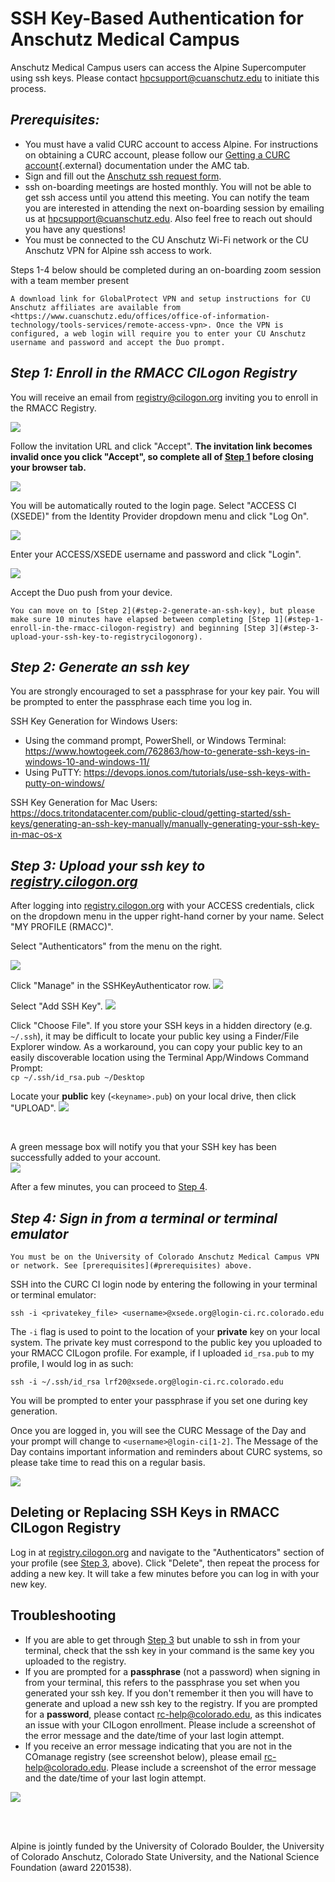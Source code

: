 # SSH Key-Based Authentication for Anschutz Medical Campus 

Anschutz Medical Campus users can access the Alpine Supercomputer using ssh keys. Please contact <hpcsupport@cuanschutz.edu> to initiate this process.

## *Prerequisites:*
* You must have a valid CURC account to access Alpine. For instructions on obtaining a CURC account, please follow our [Getting a CURC account](../getting_started/logging-in.html?tabset-logging-in=logging-in-amc#tabset-ref-get-account){.external} documentation under the AMC tab.
* Sign and fill out the [Anschutz ssh request form](https://ucdenverdata.formstack.com/forms/Alpine_ssh_request_form).
* ssh on-boarding meetings are hosted monthly. You will not be able to get ssh access until you attend this meeting. You can notify the team you are interested in attending the next on-boarding session by emailing us at hpcsupport@cuanschutz.edu. Also feel free to reach out should you have any questions!
* You must be connected to the CU Anschutz Wi-Fi network or the CU Anschutz VPN for Alpine ssh access to work.

Steps 1-4 below should be completed during an on-boarding zoom session with a team member present


```{note}
A download link for GlobalProtect VPN and setup instructions for CU Anschutz affiliates are available from <https://www.cuanschutz.edu/offices/office-of-information-technology/tools-services/remote-access-vpn>. Once the VPN is configured, a web login will require you to enter your CU Anschutz username and password and accept the Duo prompt.
```

## *Step 1: Enroll in the RMACC CILogon Registry*

You will receive an email from <registry@cilogon.org> inviting you to enroll in the RMACC Registry. 
<br>

![](./amc_ssh_images/email_invitation.png)

Follow the invitation URL and click "Accept". __The invitation link becomes invalid once you click "Accept", so complete all of [Step 1](#step-1-enroll-in-the-rmacc-cilogon-registry) before closing your browser tab.__ 

![](./amc_ssh_images/accept_invitation.png)

You will be automatically routed to the login page. Select "ACCESS CI (XSEDE)" from the Identity Provider dropdown menu and click "Log On".
<br>

![](./amc_ssh_images/cilogon_identityprovider_access.png)

Enter your ACCESS/XSEDE username and password and click "Login".
<br>

![](./amc_ssh_images/access_credentials.png)
<br>

Accept the Duo push from your device.

```{important}
You can move on to [Step 2](#step-2-generate-an-ssh-key), but please make sure 10 minutes have elapsed between completing [Step 1](#step-1-enroll-in-the-rmacc-cilogon-registry) and beginning [Step 3](#step-3-upload-your-ssh-key-to-registrycilogonorg).
```
## *Step 2: Generate an ssh key*

You are strongly encouraged to set a passphrase for your key pair. You will be prompted to enter the passphrase each time you log in. 

SSH Key Generation for Windows Users: 
- Using the command prompt, PowerShell, or Windows Terminal: <https://www.howtogeek.com/762863/how-to-generate-ssh-keys-in-windows-10-and-windows-11/>
- Using PuTTY: <https://devops.ionos.com/tutorials/use-ssh-keys-with-putty-on-windows/>

SSH Key Generation for Mac Users: 
<https://docs.tritondatacenter.com/public-cloud/getting-started/ssh-keys/generating-an-ssh-key-manually/manually-generating-your-ssh-key-in-mac-os-x>


## *Step 3: Upload your ssh key to [registry.cilogon.org](https://registry.cilogon.org/registry/)*

After logging into [registry.cilogon.org](https://registry.cilogon.org/registry/) with your ACCESS 
credentials, click on the dropdown menu in the upper right-hand corner by your name. 
Select "MY PROFILE (RMACC)".

Select "Authenticators" from the menu on the right. 
<br>

![](./amc_ssh_images/menu_options.png)
<br>

Click "Manage" in the SSHKeyAuthenticator row. 
![](./amc_ssh_images/manage_sshkeyauthenticator.png)

Select "Add SSH Key".
![](./amc_ssh_images/add_sshkey.png)

Click "Choose File". If you store your SSH keys in a hidden directory (e.g. `~/.ssh`), it may be difficult to locate your public key using a Finder/File Explorer window. As a workaround, you can copy your public key to an easily discoverable location using the Terminal App/Windows Command Prompt: <br>`cp ~/.ssh/id_rsa.pub ~/Desktop`
<br>

Locate your __public__ key (`<keyname>.pub`) on your local drive, then click "UPLOAD".
![](./amc_ssh_images/upload_sshkey.png)

<br>

A green message box will notify you that your SSH key has been successfully added to your account.
<br>
![](./amc_ssh_images/sshkeyadded.png)

After a few minutes, you can proceed to [Step 4](#step-4-sign-in-from-a-terminal-or-terminal-emulator).

## *Step 4: Sign in from a terminal or terminal emulator*

```{warning}
You must be on the University of Colorado Anschutz Medical Campus VPN or network. See [prerequisites](#prerequisites) above.
```

SSH into the CURC CI login node by entering the following in your terminal or terminal emulator:
```
ssh -i <privatekey_file> <username>@xsede.org@login-ci.rc.colorado.edu
```
The `-i` flag is used to point to the location of your __private__ key on your local system. The private key must correspond to the public key you uploaded to your RMACC CILogon profile.
For example, if I uploaded `id_rsa.pub` to my profile, I would log in as such:
```
ssh -i ~/.ssh/id_rsa lrf20@xsede.org@login-ci.rc.colorado.edu
```

You will be prompted to enter your passphrase if you set one during key generation.


Once you are logged in, you will see the CURC Message of the Day and your prompt will change to `<username>@login-ci[1-2]`. The Message of the Day contains important information and reminders about CURC systems, so please take time to read this on a regular basis.
<br>

![](./amc_ssh_images/loginprompt_motd.png)


## Deleting or Replacing SSH Keys in RMACC CILogon Registry

Log in at [registry.cilogon.org](https://registry.cilogon.org/registry/) and navigate to the "Authenticators" section of your profile (see [Step 3](#step-3-upload-your-ssh-key-to-registrycilogonorg), above). Click "Delete", then repeat the process for adding a new key. It will take a few minutes before you can log in with your new key.


## Troubleshooting

* If you are able to get through [Step 3](#step-3-upload-your-ssh-key-to-registrycilogonorg) but unable to ssh in from your terminal, check that the ssh key in your command is the same key you uploaded to the registry.
* If you are prompted for a **__passphrase__** (not a password) when signing in from your terminal, this refers to the passphrase you set when you generated your ssh key. If you don't remember it then you will have to generate and upload a new ssh key to the registry. If you are prompted for a **__password__**, please contact <rc-help@colorado.edu>, as this indicates an issue with your CILogon enrollment. Please include a screenshot of the error message and the date/time of your last login attempt.
* If you receive an error message indicating that you are not in the COmanage registry (see screenshot below), please email <rc-help@colorado.edu>. Please include a screenshot of the error message and the date/time of your last login attempt.

![](./amc_ssh_images/notregistered_error.png)
<br>

<br>

<br>

Alpine is jointly funded by the University of Colorado Boulder, the University of Colorado Anschutz, Colorado State University, and the National Science Foundation (award 2201538).

